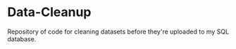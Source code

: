 # Data-Cleanup
Repository of code for cleaning datasets before they're uploaded to my SQL database.
